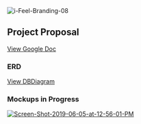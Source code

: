<img src="https://firebasestorage.googleapis.com/v0/b/colins-capstone-1558565262749.appspot.com/o/iFeel_Branding-04.png?alt=media&token=418a7273-3eff-4864-bcb7-9842ce9b6108" alt="i-Feel-Branding-08" border="0">

## Project Proposal

[View Google Doc](https://docs.google.com/document/d/1hx2exdDvMSnio_MYhV2RXHVlyCpPb_XdiCsZ8tdegUA/edit#)

### ERD

[View DBDiagram](https://dbdiagram.io/d/5cf7d48209a99609d6145183)


### Mockups in Progress
<a href="https://ibb.co/pPSBtDG"><img src="https://i.ibb.co/7zqdwc8/Screen-Shot-2019-06-05-at-12-56-01-PM.png" alt="Screen-Shot-2019-06-05-at-12-56-01-PM" border="0"></a>
